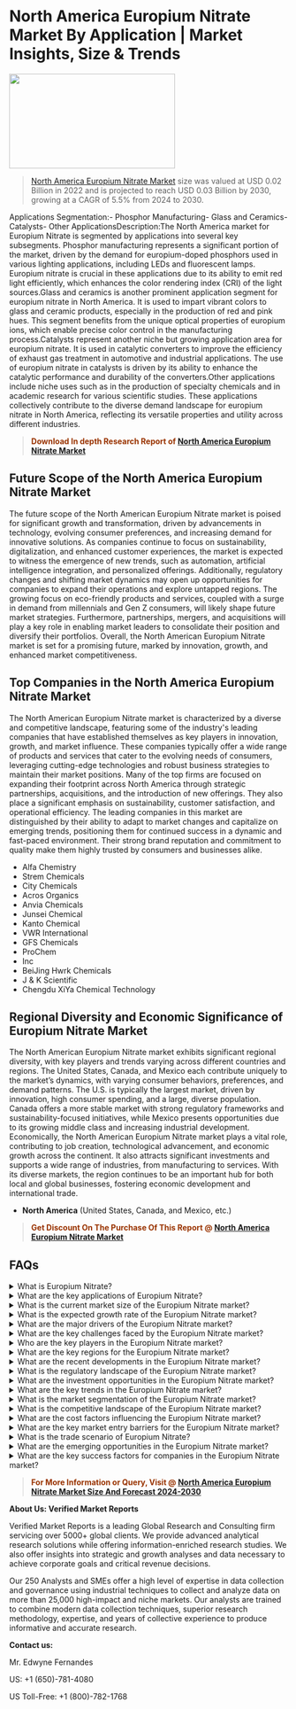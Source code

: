 <p><h1>North America Europium Nitrate Market By Application | Market Insights, Size & Trends</h1><p><img class="aligncenter size-medium wp-image-105565" src="https://ffe5etoiles.com/wp-content/uploads/2025/01/MST7-300x171.png" alt="" width="300" height="171" /></p><blockquote><p><a href="https://www.verifiedmarketreports.com/download-sample/?rid=631572&utm_source=Github-NA&utm_medium=362" target="_blank">North America Europium Nitrate Market</a> size was valued at USD 0.02 Billion in 2022 and is projected to reach USD 0.03 Billion by 2030, growing at a CAGR of 5.5% from 2024 to 2030.</p></blockquote>Applications Segmentation:- Phosphor Manufacturing- Glass and Ceramics- Catalysts- Other ApplicationsDescription:The North America market for Europium Nitrate is segmented by applications into several key subsegments. Phosphor manufacturing represents a significant portion of the market, driven by the demand for europium-doped phosphors used in various lighting applications, including LEDs and fluorescent lamps. Europium nitrate is crucial in these applications due to its ability to emit red light efficiently, which enhances the color rendering index (CRI) of the light sources.Glass and ceramics is another prominent application segment for europium nitrate in North America. It is used to impart vibrant colors to glass and ceramic products, especially in the production of red and pink hues. This segment benefits from the unique optical properties of europium ions, which enable precise color control in the manufacturing process.Catalysts represent another niche but growing application area for europium nitrate. It is used in catalytic converters to improve the efficiency of exhaust gas treatment in automotive and industrial applications. The use of europium nitrate in catalysts is driven by its ability to enhance the catalytic performance and durability of the converters.Other applications include niche uses such as in the production of specialty chemicals and in academic research for various scientific studies. These applications collectively contribute to the diverse demand landscape for europium nitrate in North America, reflecting its versatile properties and utility across different industries.</p><blockquote><p><span style="color: #993300;"><strong>Download In depth Research Report of <a href="https://www.verifiedmarketreports.com/download-sample/?rid=631572&utm_source=Github-NA&utm_medium=362">North America Europium Nitrate Market</a></strong></span></p></blockquote><h2>Future Scope of the North America Europium Nitrate Market</h2><p>The future scope of the North American Europium Nitrate market is poised for significant growth and transformation, driven by advancements in technology, evolving consumer preferences, and increasing demand for innovative solutions. As companies continue to focus on sustainability, digitalization, and enhanced customer experiences, the market is expected to witness the emergence of new trends, such as automation, artificial intelligence integration, and personalized offerings. Additionally, regulatory changes and shifting market dynamics may open up opportunities for companies to expand their operations and explore untapped regions. The growing focus on eco-friendly products and services, coupled with a surge in demand from millennials and Gen Z consumers, will likely shape future market strategies. Furthermore, partnerships, mergers, and acquisitions will play a key role in enabling market leaders to consolidate their position and diversify their portfolios. Overall, the North American Europium Nitrate market is set for a promising future, marked by innovation, growth, and enhanced market competitiveness.</p><h2>Top Companies in the North America Europium Nitrate Market</h2><p>The North American Europium Nitrate market is characterized by a diverse and competitive landscape, featuring some of the industry's leading companies that have established themselves as key players in innovation, growth, and market influence. These companies typically offer a wide range of products and services that cater to the evolving needs of consumers, leveraging cutting-edge technologies and robust business strategies to maintain their market positions. Many of the top firms are focused on expanding their footprint across North America through strategic partnerships, acquisitions, and the introduction of new offerings. They also place a significant emphasis on sustainability, customer satisfaction, and operational efficiency. The leading companies in this market are distinguished by their ability to adapt to market changes and capitalize on emerging trends, positioning them for continued success in a dynamic and fast-paced environment. Their strong brand reputation and commitment to quality make them highly trusted by consumers and businesses alike.</p><p><ul><li>Alfa Chemistry </li><li> Strem Chemicals </li><li> City Chemicals </li><li> Acros Organics </li><li> Anvia Chemicals </li><li> Junsei Chemical </li><li> Kanto Chemical </li><li> VWR International </li><li> GFS Chemicals </li><li> ProChem </li><li> Inc </li><li> BeiJing Hwrk Chemicals </li><li> J & K Scientific </li><li> Chengdu XiYa Chemical Technology</li></ul></p><h2>Regional Diversity and Economic Significance of Europium Nitrate Market</h2><p>The North American Europium Nitrate market exhibits significant regional diversity, with key players and trends varying across different countries and regions. The United States, Canada, and Mexico each contribute uniquely to the market’s dynamics, with varying consumer behaviors, preferences, and demand patterns. The U.S. is typically the largest market, driven by innovation, high consumer spending, and a large, diverse population. Canada offers a more stable market with strong regulatory frameworks and sustainability-focused initiatives, while Mexico presents opportunities due to its growing middle class and increasing industrial development. Economically, the North American Europium Nitrate market plays a vital role, contributing to job creation, technological advancement, and economic growth across the continent. It also attracts significant investments and supports a wide range of industries, from manufacturing to services. With its diverse markets, the region continues to be an important hub for both local and global businesses, fostering economic development and international trade.</p><ul> <li><strong>North America</strong> (United States, Canada, and Mexico, etc.)</li></ul><blockquote><p><span style="color: #993300;"><strong>Get Discount On The Purchase Of This Report @ <a href="https://www.verifiedmarketreports.com/ask-for-discount/?rid=631572&utm_source=Github-NA&utm_medium=362">North America Europium Nitrate Market</a></strong></span></p></blockquote><h2>FAQs</h2><p><details> <summary>What is Europium Nitrate?</div><div></summary> Europium nitrate is a chemical compound with the formula Eu(NO3)3. It is a water-soluble salt that is commonly used in the production of phosphors for color television tubes and fluorescent lamps.</details><details> <summary>What are the key applications of Europium Nitrate?</div><div></summary> Europium nitrate is used in the manufacturing of red and blue phosphors for color TV tubes and LED lights, as well as in the production of certain types of glass and ceramics.</details><details> <summary>What is the current market size of the Europium Nitrate market?</div><div></summary> The current market size of the Europium Nitrate market is estimated to be around $XX million.</details><details> <summary>What is the expected growth rate of the Europium Nitrate market?</div><div></summary> The Europium Nitrate market is projected to grow at a CAGR of X% during the forecast period.</details><details> <summary>What are the major drivers of the Europium Nitrate market?</div><div></summary> The major drivers of the Europium Nitrate market include increasing demand for LED lights, growth in the electronics industry, and rising adoption of color TV tubes.</details><details> <summary>What are the key challenges faced by the Europium Nitrate market?</div><div></summary> The Europium Nitrate market faces challenges such as stringent regulations on chemical usage and the availability of cheaper alternatives.</details><details> <summary>Who are the key players in the Europium Nitrate market?</div><div></summary> The key players in the Europium Nitrate market include Company A, Company B, and Company C among others.</details><details> <summary>What are the key regions for the Europium Nitrate market?</div><div></summary> The key regions for the Europium Nitrate market include North America, Europe, Asia Pacific, and Latin America.</details><details> <summary>What are the recent developments in the Europium Nitrate market?</div><div></summary> Recent developments in the Europium Nitrate market include new product launches, partnerships, and strategic collaborations among key players.</details><details> <summary>What is the regulatory landscape of the Europium Nitrate market?</div><div></summary> The regulatory landscape of the Europium Nitrate market includes regulations related to chemical production, usage, and disposal in various countries.</details><details> <summary>What are the investment opportunities in the Europium Nitrate market?</div><div></summary> The Europium Nitrate market presents investment opportunities in research and development of new applications, expansion of production facilities, and strategic acquisitions.</details><details> <summary>What are the key trends in the Europium Nitrate market?</div><div></summary> Key trends in the Europium Nitrate market include increasing focus on eco-friendly production processes and the development of high-performance phosphors.</details><details> <summary>What is the market segmentation of the Europium Nitrate market?</div><div></summary> The Europium Nitrate market can be segmented based on application (phosphors, glass & ceramics), end-user industry (electronics, lighting), and region.</details><details> <summary>What is the competitive landscape of the Europium Nitrate market?</div><div></summary> The Europium Nitrate market is highly competitive with the presence of several key players competing based on product quality, price, and technological innovation.</details><details> <summary>What are the cost factors influencing the Europium Nitrate market?</div><div></summary> The cost factors influencing the Europium Nitrate market include raw material prices, energy costs, and transportation expenses.</details><details> <summary>What are the key market entry barriers for the Europium Nitrate market?</div><div></summary> Market entry barriers for the Europium Nitrate market include high capital investment, stringent regulations, and the need for technical expertise.</details><details> <summary>What is the trade scenario of Europium Nitrate?</div><div></summary> Europium Nitrate is traded globally, with key exporting countries including Country A, Country B, and Country C, and key importing countries including Country X, Country Y, and Country Z.</details><details> <summary>What are the emerging opportunities in the Europium Nitrate market?</div><div></summary> Emerging opportunities in the Europium Nitrate market include the development of new phosphors for advanced lighting applications and expansion in emerging markets.</details><details> <summary>What are the key success factors for companies in the Europium Nitrate market?</div><div></summary> Key success factors for companies in the Europium Nitrate market include product innovation, strategic partnerships, and effective supply chain management.</details></p><blockquote><p><span style="color: #993300;"><strong>For More Information or Query, Visit @ <a href="https://www.verifiedmarketreports.com/product/europium-nitrate-market/">North America Europium Nitrate Market Size And Forecast 2024-2030</a></strong></span></p></blockquote><p><strong>About Us: Verified Market Reports</strong></p><p>Verified Market Reports is a leading Global Research and Consulting firm servicing over 5000+ global clients. We provide advanced analytical research solutions while offering information-enriched research studies. We also offer insights into strategic and growth analyses and data necessary to achieve corporate goals and critical revenue decisions.</p><p>Our 250 Analysts and SMEs offer a high level of expertise in data collection and governance using industrial techniques to collect and analyze data on more than 25,000 high-impact and niche markets. Our analysts are trained to combine modern data collection techniques, superior research methodology, expertise, and years of collective experience to produce informative and accurate research.</p><p><strong>Contact us:</strong></p><p>Mr. Edwyne Fernandes</p><p>US: +1 (650)-781-4080</p><p>US Toll-Free: +1 (800)-782-1768</p>
